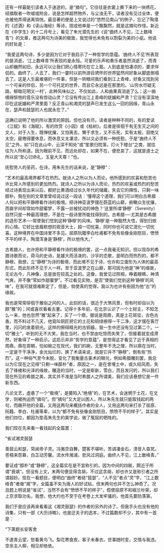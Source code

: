 还有一样最能引读者入于迷途的，是“摘句”。它往往是衣裳上撕下来的一块绣花，经摘取者一吹嘘或附会，说是怎样超然物外，与尘浊无干，读者没有见过全体，便也被他弄得迷离惝恍。最显著的便是上文说过的“悠然见南山”的例子，忘记了陶潜的《述酒》和《读山海经》等诗，捏成他单是一个飘飘然，就是这摘句作怪。新近在《中学生》的十二月号上，看见了朱光潜先生的《说“曲终人不见，江上数峰青”》的文章，推这两句为诗美的极致，我觉得也未免有以割裂为美的小疵。他说的好处是：

  

“我爱这两句诗，多少是因为它对于我启示了一种哲学的意蕴。‘曲终人不见’所表现的是消逝，‘江上数峰青’所表现的是永恒。可爱的乐声和奏乐者虽然消逝了，而青山却巍然如旧，永远可以让我们把心情寄托在它上面。人到底是怕凄凉的，要求伴侣的。曲终了，人去了，我们一霎时以前所游目骋怀的世界猛然间好象从脚底倒塌去了。这是人生最难堪的一件事，但是一转眼间我们看到江上青峰，好象又找到另一个可亲的伴侣，另一个可托足的世界，而且它永远是在那里的。‘山穷水尽疑无路，柳暗花明又一村’，此种风味似之。不仅如此，人和曲果真消逝了么；这一曲缠绵悱恻的音乐没有惊动山灵？它没有传出江上青峰的妩媚和严肃？它没有深深地印在这妩媚和严肃里面？反正青山和湘灵的瑟声已发生这么一回的因缘，青山永在，瑟声和鼓瑟的人也就永在了。”

  

这确已说明了他的所以激赏的原因。但也没有尽。读者是种种不同的，有的爱读《江赋》和《海赋》，有的欣赏《小园》或《枯树》。后者是徘徊于有无生灭之间的文人，对于人生，既惮扰攘，又怕离去，懒于求生，又不乐死，实有太板，寂绝又太空，疲倦得要休息，而休息又太凄凉，所以又必须有一种抚慰。于是“曲终人不见”之外，如“只在此山中，云深不知处”或“笙歌归院落，灯火下楼台”之类，就往往为人所称道。因为眼前不见，而远处却在，如果不在，便悲哀了，这就是道士之所以说“至心归命礼，玉皇大天尊！”也。

抚慰劳人的圣药，在诗，用朱先生的话来说，是“静穆”：

  

“艺术的最高境界都不在热烈。就诗人之所以为人而论，他所感到的欢喜和愁苦也许比常人所感到的更加热烈。就诗人之所以为诗人而论，热烈的欢喜或热烈的愁苦经过诗表现出来以后，都好比黄酒经过长久年代的储藏，失去它的辣性，只剩一味醇朴。我在别的文章里曾经说过这一段话：‘懂得这个道理，我们可以明白古希腊人何以把和平静穆看作诗的极境。把诗神亚波罗摆在蔚蓝的山巅，俯瞰众生扰攘，而眉宇间却常如作甜蜜梦，不露一丝被扰动的神色？’这里所谓‘静穆’（Serenity）自然只是一种最高理想，不是在一般诗里所能找得到的。古希腊──尤其是古希腊的造形艺术──常使我们觉到这种‘静穆’的风味。‘静穆’是一种豁然大悟，得到归依的心情。它好比低眉默想的观音大士，超一切忧喜，同时你也可说它泯化一切忧喜。这种境界在中国诗里不多见。屈原阮籍李白杜甫都不免有些像金刚怒目，愤愤不平的样子。陶潜浑身是‘静穆’，所以他伟大。”

  

古希腊人，也许把和平静穆看作诗的极境的罢，这一点我毫无知识。但以现存的希腊诗歌而论，荷马的史诗，是雄大而活泼的，沙孚的恋歌，是明白而热烈的，都不静穆。我想，立“静穆”为诗的极境，而此境不见于诗，也许和立蛋形为人体的最高形式，而此形终不见于人一样。至于亚波罗之在山巅，那可因为他是“神”的缘故，无论古今，凡神像，总是放在较高之处的。这像，我曾见过照相，睁着眼睛，神清气爽，并不像“常如作甜蜜梦”。不过看见实物，是否“使我们觉到这种‘静穆’的风味”，在我可就很难断定了，但是，倘使真的觉得，我以为也许有些因为他“古”的缘故。

我也是常常徘徊于雅俗之间的人，此刻的话，很近于大煞风景，但有时却自以为颇“雅”的；间或喜欢看看古董。记得十多年前，在北京认识了一个土财主，不知怎么一来，他也忽然“雅”起来了，买了一个鼎，据说是周鼎，真是土花斑驳，古色古香。而不料过不几天，他竟叫铜匠把它的土花和铜绿擦得一干二净，这才摆在客厅里，闪闪的发着铜光。这样的擦得精光的古铜器，我一生中还没有见过第二个。一切“雅士”，听到的无不大笑，我在当时，也不禁由吃惊而失笑了，但接着就变成肃然，好象得了一种启示。这启示并非“哲学的意蕴”，是觉得这才看见了近于真相的周鼎。鼎在周朝，恰如碗之在现代，我们的碗，无整年不洗之理，所以鼎在当时，一定是干干净净，金光灿烂的，换了术语来说，就是它并不“静穆”，倒有些“热烈”。这一种俗气至今未脱，变化了我衡量古美术的眼光，例如希腊雕刻罢，我总以为它现在之见得“只剩一味醇朴”者，原因之一，是在曾埋土中，或久经风雨，失去了锋棱和光泽的缘故，雕造的当时，一定是崭新，雪白，而且发闪的，所以我们现在所见的希腊之美，其实并不准是当时希腊人之所谓美，我们应该悬想它是一件新东西。

凡论文艺，虚悬了一个“极境”，是要陷入“绝境”的，在艺术，会迷惘于土花，在文学，则被拘迫而“摘句”。但“摘句”又大足以困人，所以朱先生就只能取钱起的两句，而踢开他的全篇，又用这两句来概括作者的全人，又用这两句来打杀了屈原、阮籍、李白、杜甫等辈，以为“都不免有些像金刚怒目，愤愤不平的样子”。其实是他们四位，都因为垫高朱先生的美学说，做了冤屈的牺牲的。

我们现在先来看一看钱起的全篇罢：

  

“省试湘灵鼓瑟

善鼓云和瑟，常闻帝子灵。冯夷空自舞，楚客不堪听。苦调凄金石，清音入杳冥。苍梧来怨慕，白芷动芳馨。流水传湘浦，悲风过洞庭。曲终人不见，江上数峰青。”

  

要证成“醇朴”或“静穆”，这全篇实在是不宜称引的，因为中间的四联，颇近于所谓“衰飒”。但没有上文，末两句便显得含胡，不过这含胡，却也许又是称引者之所谓超妙。现在一看题目，便明白“曲终”者结“鼓瑟”，“人不见”者点“灵”字，“江上数峰青”者做“湘”字，全篇虽不失为唐人的好试帖，但末两句也并不怎么神奇了。况且题上明说是“省试”，当然不会有“愤愤不平的样子”，假使屈原不和椒兰吵架，却上京求取功名，我想，他大约也不至于在考卷上大发牢骚的，他首先要防落第。

我们于是应该再来看看这《湘灵鼓瑟》的作者的另外的诗了。但我手头也没有他的诗集，只有一部《大历诗略》，也是迂夫子的选本，不过篇数却不少，其中有一首是：

  

“下第题长安客舍

不遂青云望，愁看黄鸟飞。梨花寒食夜，客子未春衣。世事随时变，交情与我违。空余主人柳，相见却依依。